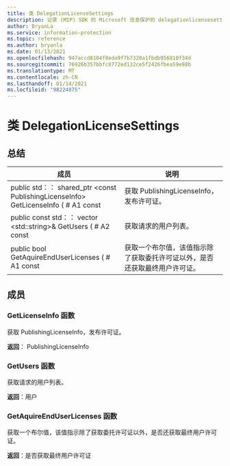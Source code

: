 ```yaml
---
title: 类 DelegationLicenseSettings
description: 记录 (MIP) SDK 的 Microsoft 信息保护的 delegationlicensesettings：：未定义的类。
author: BryanLa
ms.service: information-protection
ms.topic: reference
ms.author: bryanla
ms.date: 01/13/2021
ms.openlocfilehash: 947accd8104f8eda9f7b7320a1fbdb956810f34d
ms.sourcegitcommit: 76926b357bbfc8772ed132ce5f2426fbea59e98b
ms.translationtype: MT
ms.contentlocale: zh-CN
ms.lasthandoff: 01/14/2021
ms.locfileid: "98224875"
---
```

# <a name="class-delegationlicensesettings"></a>类 DelegationLicenseSettings 
  
## <a name="summary"></a>总结
 成员                        | 说明                                
--------------------------------|---------------------------------------------
public std：： shared_ptr \<const PublishingLicenseInfo\> GetLicenseInfo ( # A1 const  |  获取 PublishingLicenseInfo，发布许可证。
public const std：： vector \<std::string\>& GetUsers ( # A2 const  |  获取请求的用户列表。
public bool GetAquireEndUserLicenses ( # A1 const  |  获取一个布尔值，该值指示除了获取委托许可证以外，是否还获取最终用户许可证。
  
## <a name="members"></a>成员
  
### <a name="getlicenseinfo-function"></a>GetLicenseInfo 函数
获取 PublishingLicenseInfo，发布许可证。

  
**返回**： PublishingLicenseInfo
  
### <a name="getusers-function"></a>GetUsers 函数
获取请求的用户列表。

  
**返回**：用户
  
### <a name="getaquireenduserlicenses-function"></a>GetAquireEndUserLicenses 函数
获取一个布尔值，该值指示除了获取委托许可证以外，是否还获取最终用户许可证。

  
**返回**：是否获取最终用户许可证